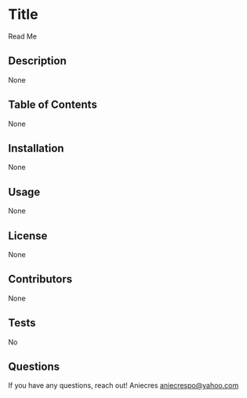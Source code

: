 

# Title 
Read Me

## Description 
None

## Table of Contents
None

## Installation 
None

## Usage
None

## License
None

## Contributors
None

## Tests
No

## Questions
If you have any questions, reach out!
Aniecres
aniecrespo@yahoo.com

